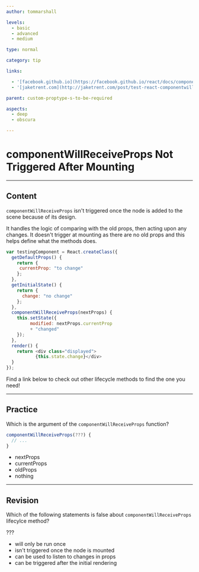 ```yaml
---
author: tommarshall

levels:
  - basic
  - advanced
  - medium

type: normal

category: tip

links:

  - '[facebook.github.io](https://facebook.github.io/react/docs/component-specs.html ){website}'
  - '[jaketrent.com](http://jaketrent.com/post/test-react-componentwillreceiveprops/){website}'

parent: custom-proptype-s-to-be-required

aspects:
  - deep
  - obscura

---
```

# componentWillReceiveProps Not Triggered After Mounting

---
## Content

`componentWillReceiveProps` isn't triggered once the node is added to the scene because of its design.

It handles the logic of comparing with the old props, then acting upon any changes. It doesn't trigger at mounting as there are no old props and this helps define what the methods does.

```javascript
var testingComponent = React.createClass({
  getDefaultProps() {
    return {
     currentProp: "to change"
    };
  },
  getInitialState() {
    return {
      change: "no change"
    };
  },
  componentWillReceiveProps(nextProps) {
    this.setState({
         modified: nextProps.currentProp
         + "changed"
    });
  },
  render() {
    return <div class="displayed">
           {this.state.change}</div>
  }
});
```

Find a link below to check out other lifecycle methods to find the one you need!

---
## Practice

Which is the argument of the `componentWillReceiveProps` function?

```javascript
componentWillReceiveProps(???) {
  // ...
}
```

* nextProps
* currentProps
* oldProps
* nothing

---
## Revision

Which of the following statements is false about `componentWillReceiveProps` lifecylce method?

???

* will only be run once
* isn't triggered once the node is mounted
* can be used to listen to changes in props
* can be triggered after the initial rendering

